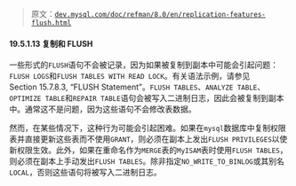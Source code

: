 > 原文：[`dev.mysql.com/doc/refman/8.0/en/replication-features-flush.html`](https://dev.mysql.com/doc/refman/8.0/en/replication-features-flush.html)

#### 19.5.1.13 复制和 FLUSH

一些形式的`FLUSH`语句不会被记录，因为如果被复制到副本中可能会引起问题：`FLUSH LOGS`和`FLUSH TABLES WITH READ LOCK`。有关语法示例，请参见 Section 15.7.8.3, “FLUSH Statement”。`FLUSH TABLES`、`ANALYZE TABLE`、`OPTIMIZE TABLE`和`REPAIR TABLE`语句会被写入二进制日志，因此会被复制到副本中。通常这不是问题，因为这些语句不会修改表数据。

然而，在某些情况下，这种行为可能会引起困难。如果在`mysql`数据库中复制权限表并直接更新这些表而不使用`GRANT`，则必须在副本上发出`FLUSH PRIVILEGES`以使新权限生效。此外，如果在重命名作为`MERGE`表的`MyISAM`表时使用`FLUSH TABLES`，则必须在副本上手动发出`FLUSH TABLES`。除非指定`NO_WRITE_TO_BINLOG`或其别名`LOCAL`，否则这些语句将被写入二进制日志。

